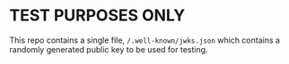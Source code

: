 # TEST PURPOSES ONLY

This repo contains a single file, `/.well-known/jwks.json` which contains a randomly generated public key to be used for testing.


